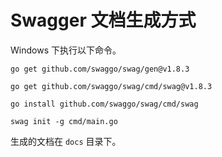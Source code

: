 # Swagger 文档生成方式

Windows 下执行以下命令。

```shell
go get github.com/swaggo/swag/gen@v1.8.3

go get github.com/swaggo/swag/cmd/swag@v1.8.3

go install github.com/swaggo/swag/cmd/swag

swag init -g cmd/main.go
```

生成的文档在 `docs` 目录下。
